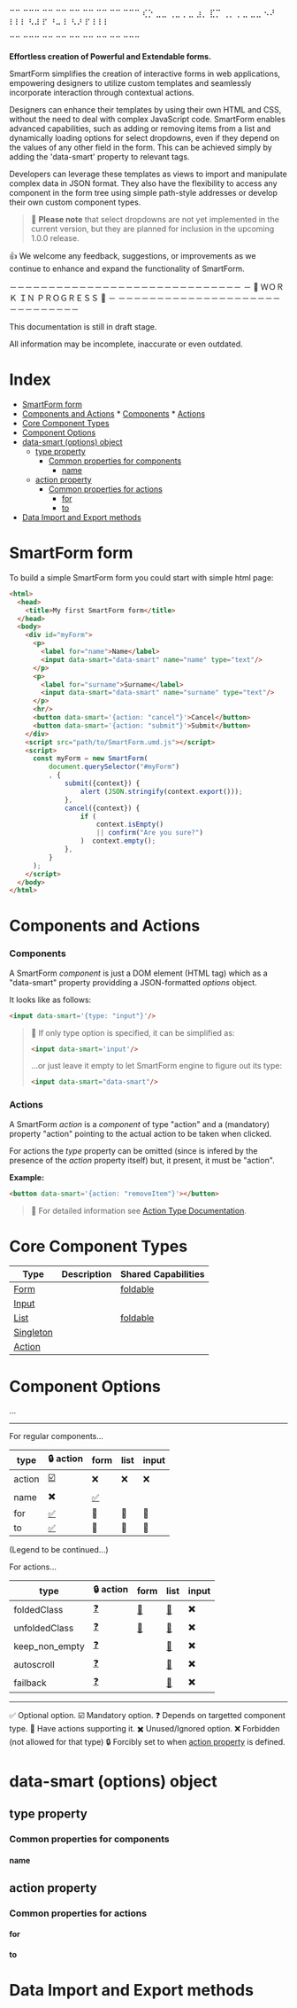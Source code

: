 
 ⠉⠉ ⠉⠉⠉ ⠉⠉ ⠉⠉ ⠉⠉ ⠉⠉ ⠉⠉ ⠉⠉ ⠉⠉⠉
 ⢎⡑ ⣀⣀  ⢀⣀ ⡀⣀ ⣰⡀ ⣏⡉ ⢀⡀ ⡀⣀ ⣀⣀ 
 ⠢⠜ ⠇⠇⠇ ⠣⠼ ⠏  ⠘⠤ ⠇  ⠣⠜ ⠏  ⠇⠇⠇

 ⠉⠉ ⠉⠉⠉ ⠉⠉ ⠉⠉ ⠉⠉ ⠉⠉ ⠉⠉ ⠉⠉ ⠉⠉⠉

**Effortless creation of Powerful and Extendable forms.**

SmartForm simplifies the creation of interactive forms in web applications,
empowering designers to utilize custom templates and seamlessly incorporate
interaction through contextual actions.

Designers can enhance their templates by using their own HTML and CSS, without
the need to deal with complex JavaScript code. SmartForm enables advanced
capabilities, such as adding or removing items from a list and dynamically
loading options for select dropdowns, even if they depend on the values of any
other field in the form. This can be achieved simply by adding the 'data-smart'
property to relevant tags.

Developers can leverage these templates as views to import and manipulate
complex data in JSON format. They also have the flexibility to access any
component in the form tree using simple path-style addresses or develop their
own custom component types.

> 🚧 **Please note** that select dropdowns are not yet implemented in the
> current version, but they are planned for inclusion in the upcoming 1.0.0
> release.

👍 We welcome any feedback, suggestions, or improvements as we continue to
enhance and expand the functionality of SmartForm.




－－－－－－－－－－－－－－－－－－－－－－－－－－－－－－
－       🚧   ＷＯＲＫ  ＩＮ  ＰＲＯＧＲＥＳＳ  🚧        －
－－－－－－－－－－－－－－－－－－－－－－－－－－－－－－


This documentation is still in draft stage.

All information may be incomplete, inaccurate or even outdated.


Index
=====

<!-- vim-markdown-toc GitLab -->

* [SmartForm form](#smartform-form)
* [Components and Actions](#components-and-actions)
        * [Components](#components)
        * [Actions](#actions)
* [Core Component Types](#core-component-types)
* [Component Options](#component-options)
* [data-smart (options) object](#data-smart-options-object)
    * [type property](#type-property)
        * [Common properties for components](#common-properties-for-components)
            * [name](#name)
    * [action property](#action-property)
        * [Common properties for actions](#common-properties-for-actions)
            * [for](#for)
            * [to](#to)
* [Data Import and Export methods](#data-import-and-export-methods)

<!-- vim-markdown-toc -->





SmartForm form
==============

To build a simple SmartForm form you could start with simple html page:

```html
<html>
  <head>
    <title>My first SmartForm form</title>
  </head>
  <body>
    <div id="myForm">
      <p>
        <label for="name">Name</label>
        <input data-smart="data-smart" name="name" type="text"/>
      </p>
      <p>
        <label for="surname">Surname</label>
        <input data-smart="data-smart" name="surname" type="text"/>
      </p>
      <hr/>
      <button data-smart='{action: "cancel"}'>Cancel</button>
      <button data-smart='{action: "submit"}'>Submit</button>
    </div>
    <script src="path/to/SmartForm.umd.js"></script>
    <script>
      const myForm = new SmartForm(
          document.querySelector("#myForm")
          , {
              submit({context}) {
                  alert (JSON.stringify(context.export()));
              },
              cancel({context}) {
                  if (
                      context.isEmpty()
                      || confirm("Are you sure?")
                  )  context.empty();
              },
          }
      );
    </script>
  </body>
</html>
```

Components and Actions
======================

### Components

A SmartForm *component* is just a DOM element (HTML tag) which as a "data-smart"
property providding a JSON-formatted *options* object.

It looks like as follows:

```html
<input data-smart='{type: "input"}'/>
```

> 📌 If only type option is specified, it can be simplified as:
> ```html
> <input data-smart='input'/>
> ```
> ...or just leave it empty to let SmartForm engine to figure out its type:
> ```html
> <input data-smart="data-smart"/>
> ```

### Actions

A SmartForm *action* is a *component* of type "action" and a (mandatory)
property "action" pointing to the actual action to be taken when clicked.

For actions the *type* property can be omitted (since is infered by the
presence of the *action* property itself) but, it present, it must be "action".

**Example:**

```html
<button data-smart='{action: "removeItem"}'></button>
```

> 📖 For detailed information see [Action Type
> Documentation](doc/type_action.md).


Core Component Types
====================

| Type | Description                     | Shared Capabilities              |
|------|---------------------------------|----------------------------------|
| [Form](doc/type_form.md)           |   | [foldable](doc/capabilities.md#foldable) |
| [Input](doc/type_input.md)         |   |                                  |
| [List](doc/type_list.md)           |   | [foldable](doc/capabilities.md#foldable) |
| [Singleton](doc/type_singleton.md) |   |                                  |
| [Action](doc/type_action.md)       |   |                                  |




Component Options
=================

...

------------

For regular components...

type            | 🔒 action | form | list | input |
----------------|-----------|------|------|-------|
action          | [☑️ ](#action-property) | ❌ | ❌ | ❌ |
name            | ✖️      | [✅]() 
for             | [✅]() | 🔗      | 🔗   | 🔗    |
to              | [✅]() | 🔗      | 🔗   | 🔗    |

(Legend to be continued...)


For actions...

type            | 🔒 action | form | list | input |
----------------|-----------|------|------|-------|
foldedClass     | [❓]() | [🔗]() | [🔗]() | ✖️  |
unfoldedClass   | [❓]() | [🔗]() | [🔗]() | ✖️  |
keep_non_empty  | [❓]() |        | [🔗]() | ✖️  |
autoscroll      | [❓]() |        | [🔗]() | ✖️  |
failback        | [❓]() |        | [🔗]() | ✖️  |

------------

✅ Optional option.
☑️  Mandatory option.
❓ Depends on targetted component type.
🔗 Have actions supporting it.
✖️  Unused/Ignored option.
❌ Forbidden (not allowed for that type)
🔒 Forcibly set to when [action property](#action-property) is defined.


data-smart (options) object
===========================

type property
-------------

### Common properties for components

#### name


action property
---------------


### Common properties for actions

#### for

#### to








Data Import and Export methods
==============================






